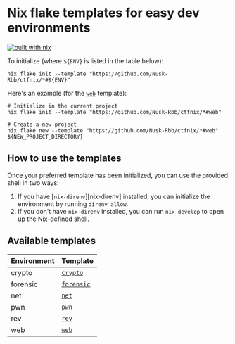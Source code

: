 # Nix flake templates for easy dev environments

[![built with nix](https://builtwithnix.org/badge.svg)](https://builtwithnix.org)

To initialize (where `${ENV}` is listed in the table below):

```shell
nix flake init --template "https://github.com/Nusk-Rbb/ctfnix/*#${ENV}"
```

Here's an example (for the [`web`](./web) template):

```shell
# Initialize in the current project
nix flake init --template "https://github.com/Nusk-Rbb/ctfnix/*#web"

# Create a new project
nix flake new --template "https://github.com/Nusk-Rbb/ctfnix/*#web" ${NEW_PROJECT_DIRECTORY}
```

## How to use the templates

Once your preferred template has been initialized, you can use the provided shell in two ways:

1. If you have [`nix-direnv`][nix-direnv] installed, you can initialize the environment by running `direnv allow`.
2. If you don't have `nix-direnv` installed, you can run `nix develop` to open up the Nix-defined shell.

## Available templates

| Environment | Template                  |
| :---------- | :------------------------ |
| crypto      | [`crypto`](./crypto/)     |
| forensic    | [`forensic`](./forensic/) |
| net         | [`net`](./net/)           |
| pwn         | [`pwn`](./pwn/)           |
| rev         | [`rev`](./rev/)           |
| web         | [`web`](./web/)           |
